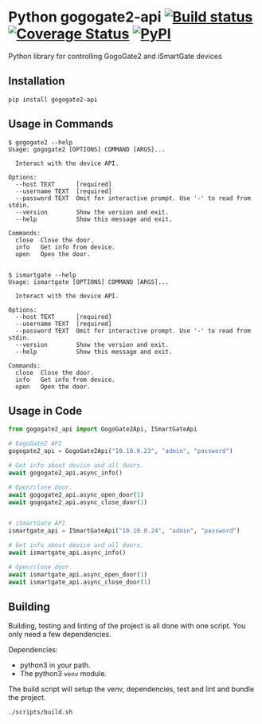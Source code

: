 # Python gogogate2-api [![Build status](https://github.com/vangorra/python_gogogate2_api/workflows/Build/badge.svg?branch=master)](https://github.com/vangorra/python_gogogate2_api/actions?workflow=Build) [![Coverage Status](https://coveralls.io/repos/github/vangorra/python_gogogate2_api/badge.svg?branch=devops_cleanup)](https://coveralls.io/github/vangorra/python_gogogate2_api?branch=master) [![PyPI](https://img.shields.io/pypi/v/gogogate2-api)](https://pypi.org/project/gogogate2-api/)
Python library for controlling GogoGate2 and iSmartGate devices


## Installation

    pip install gogogate2-api

## Usage in Commands
```shell script
$ gogogate2 --help
Usage: gogogate2 [OPTIONS] COMMAND [ARGS]...

  Interact with the device API.

Options:
  --host TEXT      [required]
  --username TEXT  [required]
  --password TEXT  Omit for interactive prompt. Use '-' to read from stdin.
  --version        Show the version and exit.
  --help           Show this message and exit.

Commands:
  close  Close the door.
  info   Get info from device.
  open   Open the door.


$ ismartgate --help
Usage: ismartgate [OPTIONS] COMMAND [ARGS]...

  Interact with the device API.

Options:
  --host TEXT      [required]
  --username TEXT  [required]
  --password TEXT  Omit for interactive prompt. Use '-' to read from stdin.
  --version        Show the version and exit.
  --help           Show this message and exit.

Commands:
  close  Close the door.
  info   Get info from device.
  open   Open the door.
```

## Usage in Code
```python
from gogogate2_api import GogoGate2Api, ISmartGateApi

# GogoGate2 API
gogogate2_api = GogoGate2Api("10.10.0.23", "admin", "password")

# Get info about device and all doors.
await gogogate2_api.async_info()

# Open/close door.
await gogogate2_api.async_open_door(1)
await gogogate2_api.async_close_door(1)


# iSmartGate API
ismartgate_api = ISmartGateApi("10.10.0.24", "admin", "password")

# Get info about device and all doors.
await ismartgate_api.async_info()

# Open/close door.
await ismartgate_api.async_open_door(1)
await ismartgate_api.async_close_door(1)
```

## Building
Building, testing and linting of the project is all done with one script. You only need a few dependencies.

Dependencies:
- python3 in your path.
- The python3 `venv` module.

The build script will setup the venv, dependencies, test and lint and bundle the project.
```bash
./scripts/build.sh
```
